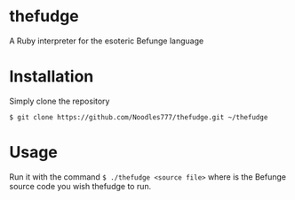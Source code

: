 # thefudge
A Ruby interpreter for the esoteric Befunge language

# Installation
Simply clone the repository

`$ git clone https://github.com/Noodles777/thefudge.git ~/thefudge`

# Usage
Run it with the command
`$ ./thefudge <source file>` where <source file> is the Befunge source code you wish thefudge to run.
